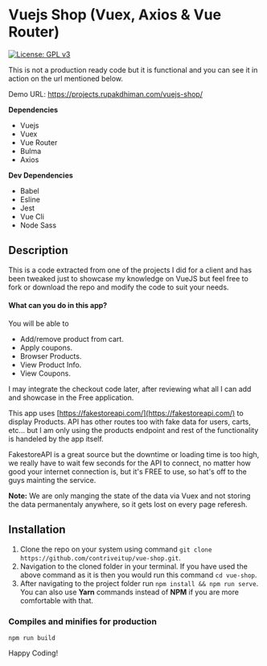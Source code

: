 # Vuejs Shop (Vuex, Axios & Vue Router)

[![License: GPL v3](https://img.shields.io/badge/License-GPLv3-blue.svg)](https://www.gnu.org/licenses/gpl-3.0)

This is not a production ready code but it is functional and you can see it in action on the url mentioned below.

Demo URL: https://projects.rupakdhiman.com/vuejs-shop/

**Dependencies**

- Vuejs
- Vuex
- Vue Router
- Bulma
- Axios

**Dev Dependencies**

- Babel
- Esline
- Jest
- Vue Cli
- Node Sass

## Description

This is a code extracted from one of the projects I did for a client and has been tweaked just to showcase my knowledge on VueJS but feel free to fork or download the repo and modify the code to suit your needs.

#### What can you do in this app?

You will be able to

- Add/remove product from cart.
- Apply coupons.
- Browser Products.
- View Product Info.
- View Coupons.

I may integrate the checkout code later, after reviewing what all I can add and showcase in the Free application.

This app uses [https://fakestoreapi.com/](https://fakestoreapi.com/) to display Products. API has other routes too with fake data for users, carts, etc... but I am only using the products endpoint and rest of the functionality is handeled by the app itself.

FakestoreAPI is a great source but the downtime or loading time is too high, we really have to wait few seconds for the API to connect, no matter how good your internet connection is, but it's FREE to use, so hat's off to the guys mainting the service.

**Note:** We are only manging the state of the data via Vuex and not storing the data permanentaly anywhere, so it gets lost on every page referesh.

## Installation

1. Clone the repo on your system using command `git clone https://github.com/contriveitup/vue-shop.git`.
2. Navigation to the cloned folder in your terminal. If you have used the above command as it is then you would run this command `cd vue-shop`.
3. After navigating to the project folder run `npm install && npm run serve`. You can also use **Yarn** commands instead of **NPM** if you are more comfortable with that.

### Compiles and minifies for production

```
npm run build
```

Happy Coding!
